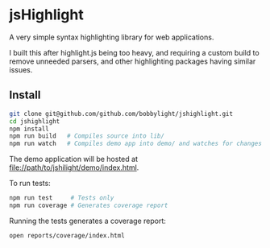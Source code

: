 # jsHighlight

A very simple syntax highlighting library for web applications.

I built this after highlight.js being too heavy, and requiring a custom build to
remove unneeded parsers, and other highlighting packages having similar issues.

## Install

```sh
git clone git@github.com/github.com/bobbylight/jshighlight.git
cd jshighlight
npm install
npm run build   # Compiles source into lib/
npm run watch   # Compiles demo app into demo/ and watches for changes
```

The demo application will be hosted at [file://path/to/jshilight/demo/index.html]().

To run tests:
```sh
npm run test     # Tests only
npm run coverage # Generates coverage report
```

Running the tests generates a coverage report:
```sh
open reports/coverage/index.html
```
